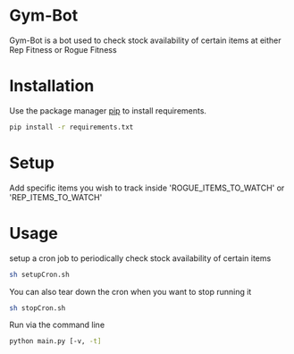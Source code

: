 # Gym-Bot
Gym-Bot is a bot used to check stock availability of certain items at either Rep Fitness or Rogue Fitness

# Installation
Use the package manager [pip](https://pip.pypa.io/en/stable/) to install requirements.

```bash
pip install -r requirements.txt 
```

# Setup
Add specific items you wish to track inside 'ROGUE_ITEMS_TO_WATCH' or 'REP_ITEMS_TO_WATCH'

# Usage
setup a cron job to periodically check stock availability of certain items
```bash
sh setupCron.sh
```
You can also tear down the cron when you want to stop running it
```bash
sh stopCron.sh
```
Run via the command line
```bash
python main.py [-v, -t]
```
